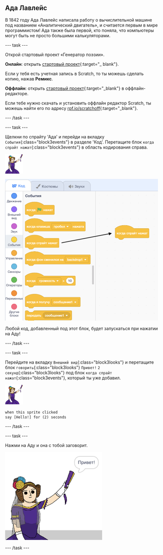 ## Ада Лавлейс

В 1842 году Ада Лавлейс написала работу о вычислительной машине под названием «Аналитический двигатель», и считается первым в мире программистом! Ада также была первой, кто поняла, что компьютеры могут быть не просто большими калькуляторами.

\--- task \---

Открой стартовый проект «Генератор поэзии».

**Онлайн**: открыть [стартовый проект](http://rpf.io/poetry-on){:target="_ blank"}.

Если у тебя есть учетная запись в Scratch, то ты можешь сделать копию, нажав **Ремикс**.

**Оффлайн**: открыть [стартовый проект](http://rpf.io/p/ru-RU/beat-the-goalie-go){:target="_blank"} в оффлайн-редакторе.

Если тебе нужно скачать и установить оффлайн редактор Scratch, ты можешь найти его по адресу [rpf.io/scratchoff](http://rpf.io/scratchoff){:target="_blank"}.

\--- /task \---

\--- task \---

Щелкни по спрайту 'Ада' и перейди на вкладку `События`{:class="block3events"} в разделе 'Код'. Перетащите блок `когда спрайт нажат`{:class="block3events"} в область кодирования справа.

![спрайт ада](images/ada-sprite.png)

![перетаскивая, когда этот спрайт нажал блок](images/poetry-click.png)

Любой код, добавленный под этот блок, будет запускаться при нажатии на Аду!

\--- /task \---

\--- task \---

Перейдите на вкладку `Внешний вид`{:class="block3looks"} и перетащите блок `говорить`{:class="block3looks"} `Привет!` `2 секунд`{:class="block3looks"} под блок `когда спрайт нажат`{:class="block3events"}, который ты уже добавил.

![спрайт ада](images/ada-sprite.png)

```blocks3
when this sprite clicked
say [Hello!] for (2) seconds
```

\--- /task \---

\--- task \---

Нажми на Аду и она с тобой заговорит.

![снимок экрана](images/poetry-say-test.png)

\--- /task \---